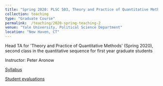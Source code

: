 ```yaml
---
title: "Spring 2020: PLSC 503, Theory and Practice of Quantitative Methods"
collection: teaching
type: "Graduate Course"
permalink:  /teaching/2020-spring-teaching-2
venue: "Yale University, Political Science Department"
location: "New Haven, CT"
---
```


Head TA for 'Theory and Practice of Quantitative Methods' (Spring 2020), second class in the quantitative sequence for first year graduate students 



Instructor: Peter Aronow




[Syllabus](https://adelevoye.github.io/files/PL503-syllabus-2020.pdf)


[Student evaluations](https://drive.google.com/file/d/1AZSDEg36KySzPhdkxG8FbbvFGZWuU0T1/view?usp=sharing)
